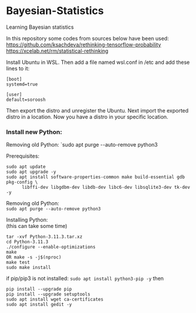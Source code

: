 # Bayesian-Statistics
Learning Bayesian statistics

In this repository some codes from sources below have been used:\
https://github.com/ksachdeva/rethinking-tensorflow-probability \
https://xcelab.net/rm/statistical-rethinking


Install Ubuntu in WSL. Then add a file named wsl.conf in /etc and add these lines to it:
```
[boot]
systemd=true

[user]
default=soroosh
```
Then export the distro and unregister the Ubuntu. Next import the exported distro in a location. Now you have a distro in your specific location.
### Install new Python:

Removing old Python:
`sudo apt purge --auto-remove python3

Prerequisites:
```
sudo apt update
sudo apt upgrade -y
sudo apt install software-properties-common make build-essential gdb pkg-config \
      libffi-dev libgdbm-dev libdb-dev libc6-dev libsqlite3-dev tk-dev -y
```
Removing old Python:\
`sudo apt purge --auto-remove python3`

Installing Python:\
(this can take some time)
```
tar -xvf Python-3.11.3.tar.xz
cd Python-3.11.3
./configure --enable-optimizations
make
OR make -s -j$(nproc)
make test
sudo make install
```
if pip/pip3 is not installed: `sudo apt install python3-pip -y` then
```
pip install --upgrade pip
pip install --upgrade setuptools
sudo apt install wget ca-certificates
sudo apt install gedit -y
```

